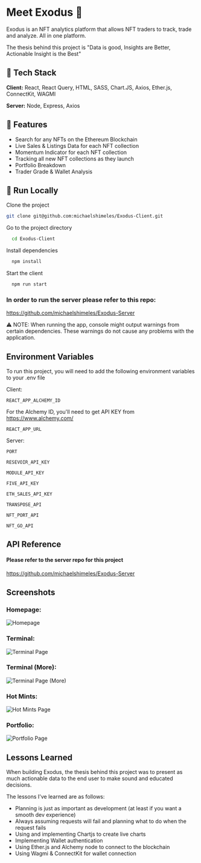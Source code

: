 # Meet Exodus 🧠

Exodus is an NFT analytics platform that allows NFT traders to track, trade and analyze. All in one platform.

The thesis behind this project is "Data is good, Insights are Better, Actionable Insight is the Best" 

## 👾 Tech Stack

**Client:** React, React Query, HTML, SASS, Chart.JS, Axios, Ether.js, ConnectKit, WAGMI

**Server:** Node, Express, Axios


## 🎯 Features

- Search for any NFTs on the Ethereum Blockchain
- Live Sales & Listings Data for each NFT collection
- Momentum Indicator for each NFT collection
- Tracking all new NFT collections as they launch 
- Portfolio Breakdown
- Trader Grade & Wallet Analysis


## 🏃 Run Locally

Clone the project

```bash
git clone git@github.com:michaelshimeles/Exodus-Client.git
```

Go to the project directory

```bash
  cd Exodus-Client
```

Install dependencies

```bash
  npm install
```
Start the client

```bash
  npm run start
```

### In order to run the server please refer to this repo:

https://github.com/michaelshimeles/Exodus-Server

⚠️ NOTE: When running the app, console might output warnings from certain dependencies. These warnings do not cause any problems with the application.

## Environment Variables

To run this project, you will need to add the following environment variables to your .env file

Client:

`REACT_APP_ALCHEMY_ID`

For the Alchemy ID, you'll need to get API KEY from https://www.alchemy.com/

`REACT_APP_URL`

Server:

`PORT`

`RESEVOIR_API_KEY`

`MODULE_API_KEY`

`FIVE_API_KEY`

`ETH_SALES_API_KEY`

`TRANSPOSE_API`

`NFT_PORT_API`

`NFT_GO_API`

## API Reference

#### Please refer to the server repo for this project

https://github.com/michaelshimeles/Exodus-Server


## Screenshots

### Homepage:
![Homepage](https://user-images.githubusercontent.com/69605071/207727873-c7ece8d2-354b-4593-829d-5ff4ebdd73f9.png)

### Terminal:
![Terminal Page](https://user-images.githubusercontent.com/69605071/207727880-4eef6076-eb6b-402d-be4d-3973556499b3.png)

### Terminal (More):
![Terminal Page (More)](https://user-images.githubusercontent.com/69605071/207727868-66f8e88b-d8a7-46cf-a5fc-f07fd06b607a.png)

### Hot Mints:
![Hot Mints Page](https://user-images.githubusercontent.com/69605071/207727877-f10c0771-7310-46f3-8ae0-358a5f73beae.png)

### Portfolio:
![Portfolio Page](https://user-images.githubusercontent.com/69605071/207727878-948b4396-0a83-43d4-849d-ce782f1b6468.png)
## Lessons Learned

When building Exodus, the thesis behind this project was to present as much actionable data to the end user to make sound and educated decisions.

The lessons I've learned are as follows:

- Planning is just as important as development (at least if you want a smooth dev experience)
- Always assuming requests will fail and planning what to do when the request fails 
- Using and implementing Chartjs to create live charts
- Implementing Wallet authentication
- Using Ether.js and Alchemy node to connect to the blockchain
- Using Wagmi & ConnectKit for wallet connection
